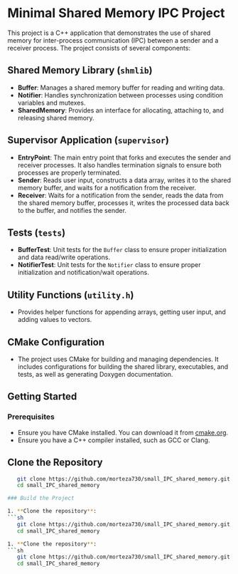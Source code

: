 # Minimal Shared Memory IPC Project

This project is a C++ application that demonstrates the use of shared memory for inter-process communication (IPC) between a sender and a receiver process. The project consists of several components:

## Shared Memory Library (`shmlib`)
- **Buffer**: Manages a shared memory buffer for reading and writing data.
- **Notifier**: Handles synchronization between processes using condition variables and mutexes.
- **SharedMemory**: Provides an interface for allocating, attaching to, and releasing shared memory.

## Supervisor Application (`supervisor`)
- **EntryPoint**: The main entry point that forks and executes the sender and receiver processes. It also handles termination signals to ensure both processes are properly terminated.
- **Sender**: Reads user input, constructs a data array, writes it to the shared memory buffer, and waits for a notification from the receiver.
- **Receiver**: Waits for a notification from the sender, reads the data from the shared memory buffer, processes it, writes the processed data back to the buffer, and notifies the sender.

## Tests (`tests`)
- **BufferTest**: Unit tests for the `Buffer` class to ensure proper initialization and data read/write operations.
- **NotifierTest**: Unit tests for the `Notifier` class to ensure proper initialization and notification/wait operations.

## Utility Functions (`utility.h`)
- Provides helper functions for appending arrays, getting user input, and adding values to vectors.

## CMake Configuration
- The project uses CMake for building and managing dependencies. It includes configurations for building the shared library, executables, and tests, as well as generating Doxygen documentation.

## Getting Started

### Prerequisites
- Ensure you have CMake installed. You can download it from [cmake.org](https://cmake.org/download/).
- Ensure you have a C++ compiler installed, such as GCC or Clang.

## Clone the Repository
```sh
   git clone https://github.com/morteza730/small_IPC_shared_memory.git
   cd small_IPC_shared_memory

### Build the Project

1. **Clone the repository**:
```sh
   git clone https://github.com/morteza730/small_IPC_shared_memory.git
   cd small_IPC_shared_memory

1. **Clone the repository**:
```sh
   git clone https://github.com/morteza730/small_IPC_shared_memory.git
   cd small_IPC_shared_memory
